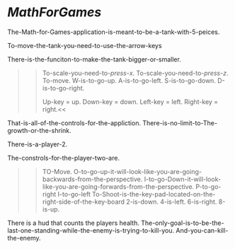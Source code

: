 # *MathForGames*
  The-Math-for-Games-application-is-meant-to-be-a-tank-with-5-peices.

  To-move-the-tank-you-need-to-use-the-arrow-keys
  
  There-is-the-funciton-to-make-the-tank-bigger-or-smaller.
  
>> To-scale-you-need-to-*press*-*x*.
>> To-scale-you-need-to-*press*-*z*.
>> To-move.
>> W-is-to-go-up.
>> A-is-to-go-left.
>> S-is-to-go-down.
>> D-is-to-go-right.
>> 
>> Up-key = up.
>> Down-key = down.
>> Left-key = left.
>> Right-key = right.<<

That-is-all-of-the-controls-for-the-appliction.
There-is-no-limit-to-The-growth-or-the-shrink.

There-is-a-player-2.

The-constrols-for-the-player-two-are.
>>TO-Move.
>> O-to-go-up-it-will-look-like-you-are-going-backwards-from-the-perspective.
>> I-to-go-Down-it-will-look-like-you-are-going-forwards-from-the-perspective.
>> P-to-go-right
>> I-to-go-left
>> To-Shoot-is-the-key-pad-located-on-the-right-side-of-the-key-board
>> 2-is-down.
>> 4-is-left.
>> 6-is-right.
>> 8-is-up.

There is a hud that counts the players health.
The-only-goal-is-to-be-the-last-one-standing-while-the-enemy-is-trying-to-kill-you.
And-you-can-kill-the-enemy.
